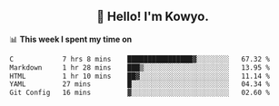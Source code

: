 <h2 align="center">👋 Hello! I'm Kowyo.</h2>

📊 **This week I spent my time on**
<!--START_SECTION:waka-->

```txt
C            7 hrs 8 mins    ████████████████▓░░░░░░░░   67.32 %
Markdown     1 hr 28 mins    ███▒░░░░░░░░░░░░░░░░░░░░░   13.95 %
HTML         1 hr 10 mins    ██▓░░░░░░░░░░░░░░░░░░░░░░   11.14 %
YAML         27 mins         █░░░░░░░░░░░░░░░░░░░░░░░░   04.34 %
Git Config   16 mins         ▓░░░░░░░░░░░░░░░░░░░░░░░░   02.60 %
```

<!--END_SECTION:waka-->
